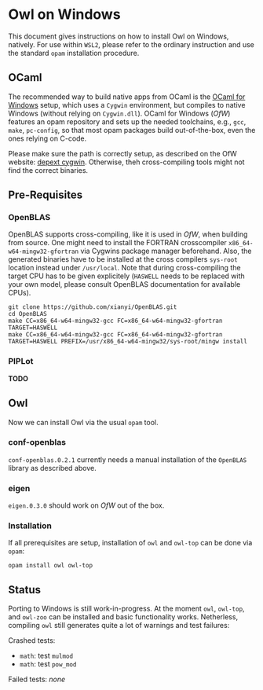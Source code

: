 # Owl on Windows

This document gives instructions on how to install Owl on Windows, natively. For use within `WSL2`, please refer to the ordinary instruction and use the standard `opam` installation procedure.

## OCaml

The recommended way to build native apps from OCaml is the [OCaml for Windows](https://fdopen.github.io/opam-repository-mingw/) setup, which uses a `Cygwin` environment, but compiles to native Windows (without relying on `Cygwin.dll`). OCaml for Windows (_OfW_) features an opam repository and sets up the needed toolchains, e.g., `gcc`, `make`, `pc-config`, so that most opam packages build out-of-the-box, even the ones relying on C-code.

Please make sure the path is correctly setup, as described on the OfW website: [depext cygwin](https://fdopen.github.io/opam-repository-mingw/depext-cygwin/). Otherwise, theh cross-compiling tools might not find the correct binaries.

## Pre-Requisites

### OpenBLAS

OpenBLAS supports cross-compiling, like it is used in _OfW_, when building from source. One might need to install the FORTRAN crosscompiler `x86_64-w64-mingw32-gfortran` via Cygwins package manager beforehand. Also, the generated binaries have to be installed at the cross compilers `sys-root` location instead under `/usr/local`. Note that during cross-compiling the target CPU has to be given explicitely (`HASWELL` needs to be replaced with your own model, please consult OpenBLAS documentation for available CPUs).

```
git clone https://github.com/xianyi/OpenBLAS.git
cd OpenBLAS
make CC=x86_64-w64-mingw32-gcc FC=x86_64-w64-mingw32-gfortran TARGET=HASWELL
make CC=x86_64-w64-mingw32-gcc FC=x86_64-w64-mingw32-gfortran TARGET=HASWELL PREFIX=/usr/x86_64-w64-mingw32/sys-root/mingw install
```

### PlPLot

__TODO__

## Owl

Now we can install Owl via the usual `opam` tool.

### conf-openblas

`conf-openblas.0.2.1` currently needs a manual installation of the `OpenBLAS` library as described above.

### eigen

`eigen.0.3.0` should work on _OfW_ out of the box.

### Installation

If all prerequisites are setup, installation of `owl` and `owl-top` can be done via `opam`:

```
opam install owl owl-top
```

## Status

Porting to Windows is still work-in-progress. At the moment `owl`, `owl-top`, and `owl-zoo` can be installed and basic functionality works. Netherless, compiling `owl` still generates quite a lot of warnings and test failures:

Crashed tests:
* `math`: test `mulmod`
* `math`: test `pow_mod`

Failed tests:
_none_


